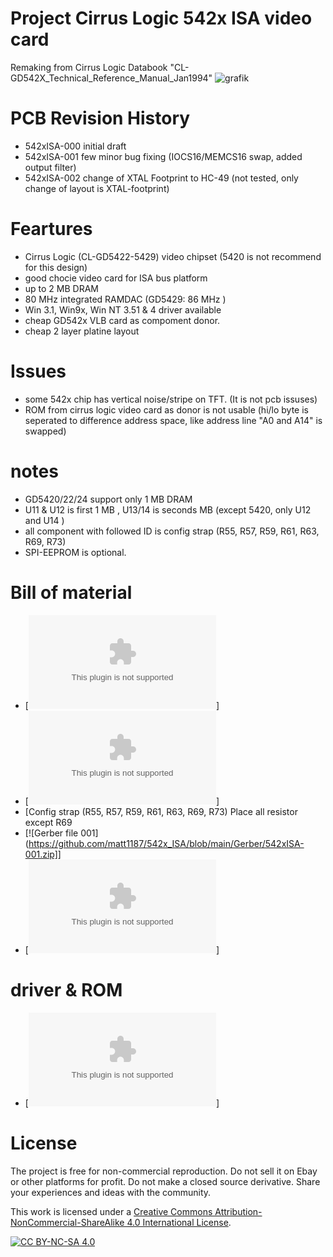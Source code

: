 # Project  Cirrus Logic 542x ISA video card
Remaking from Cirrus Logic Databook  "CL-GD542X_Technical_Reference_Manual_Jan1994"
![grafik](https://github.com/user-attachments/assets/78f533ff-fe82-43f0-a3d6-b032cc464d83)

# PCB Revision History 
- 542xISA-000 initial draft
- 542xISA-001 few minor bug fixing (IOCS16/MEMCS16 swap, added output filter)
- 542xISA-002 change of XTAL Footprint to HC-49  (not tested, only change of layout is  XTAL-footprint)

# Feartures
- Cirrus Logic (CL-GD5422-5429) video chipset (5420 is not recommend for this design)
- good chocie video card for ISA bus platform
- up to 2 MB DRAM
- 80 MHz integrated RAMDAC (GD5429: 86 MHz )
- Win 3.1, Win9x, Win NT 3.51 & 4 driver available
- cheap GD542x VLB card as compoment donor.
- cheap 2 layer platine layout 
  
# Issues 
- some 542x chip has vertical noise/stripe on TFT. (It is not pcb issuses)
- ROM from  cirrus logic video card as donor is not usable (hi/lo byte is seperated to difference address space, like address line "A0 and A14" is swapped)


# notes
- GD5420/22/24 support only 1 MB DRAM
- U11 & U12  is first 1 MB , U13/14 is seconds MB (except 5420, only U12 and U14 )
- all component with  followed ID is config strap (R55, R57, R59, R61, R63, R69, R73)
- SPI-EEPROM is optional.

 

# Bill of material

- [![csv-file 001 ](https://github.com/matt1187/542x_ISA/blob/main/Gerber/542xISA-001.csv)]
- [![csv-file 002(not tested)](https://github.com/matt1187/542x_ISA/blob/main/Gerber/542xISA-002.csv)]
- [Config strap (R55, R57, R59, R61, R63, R69, R73) Place all resistor except R69
- [![Gerber file 001](https://github.com/matt1187/542x_ISA/blob/main/Gerber/542xISA-001.zip]]
- [![Gerber file 002(not tested)](https://github.com/matt1187/542x_ISA/blob/main/Gerber/542xISA-002.zip)]

# driver & ROM 
- [![Cirrus Logic ROM generic for all GD542x, from VLB donor card](https://github.com/matt1187/542x_ISA/blob/main/ROM/cirrus5428.zip)]





# License
The project is free for non-commercial reproduction. Do not sell it on Ebay or other platforms for profit. Do not make a closed source derivative. Share your experiences and ideas with the community.

This work is licensed under a [Creative Commons Attribution-NonCommercial-ShareAlike 4.0 International License][cc-by-nc-sa].

[![CC BY-NC-SA 4.0][cc-by-nc-sa-image]][cc-by-nc-sa]

[cc-by-nc-sa]: http://creativecommons.org/licenses/by-nc-sa/4.0/
[cc-by-nc-sa-image]: https://licensebuttons.net/l/by-nc-sa/4.0/88x31.png
